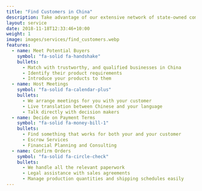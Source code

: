 ```yaml
---
title: "Find Customers in China"
description: Take advantage of our extensive network of state-owned companies, raw material distributors and professional manufacturers
layout: service
date: 2018-11-18T12:33:46+10:00
weight: 1
image: images/services/find_customers.webp
features:
  - name: Meet Potential Buyers
    symbol: "fa-solid fa-handshake"
    bullets:
      - Match with trustworthy, and qualified businesses in China
      - Identify their product requirements
      - Introduce your products to them
  - name: Host Meetings
    symbol: "fa-solid fa-calendar-plus"
    bullets:
      - We arrange meetings for you with your customer
      - Live translation between Chinese and your language
      - Talk directly with decision makers
  - name: Decide on Payment Terms
    symbol: "fa-solid fa-money-bill-1"
    bullets:
      - Find something that works for both your and your customer
      - Escrow Services
      - Financial Planning and Consulting
  - name: Confirm Orders
    symbol: "fa-solid fa-circle-check"
    bullets:
      - We handle all the relevant paperwork
      - Legal assistance with sales agreements
      - Manage production quantities and shipping schedules easily
---
```

